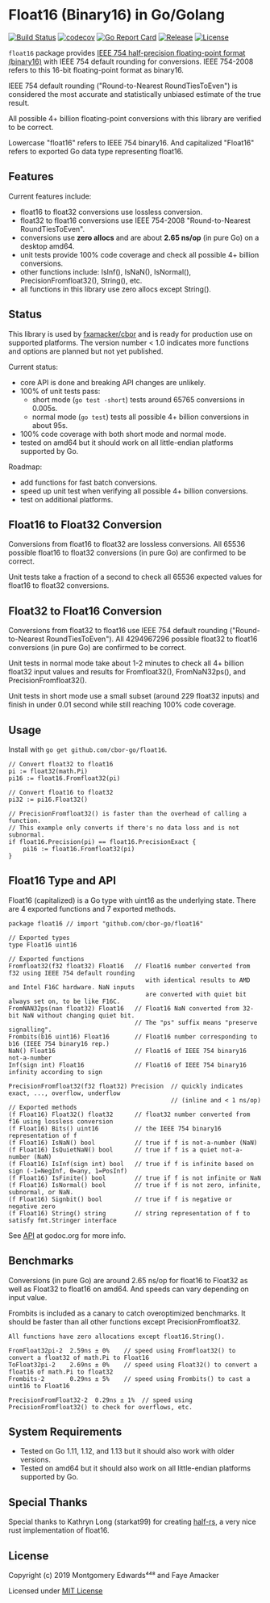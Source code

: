 # Float16 (Binary16) in Go/Golang
[![Build Status](https://travis-ci.org/cbor-go/float16.svg?branch=master)](https://travis-ci.org/cbor-go/float16)
[![codecov](https://codecov.io/gh/cbor-go/float16/branch/master/graph/badge.svg?v=4)](https://codecov.io/gh/cbor-go/float16)
[![Go Report Card](https://goreportcard.com/badge/github.com/cbor-go/float16)](https://goreportcard.com/report/github.com/cbor-go/float16)
[![Release](https://img.shields.io/github/release/cbor-go/float16.svg?style=flat-square)](https://github.com/cbor-go/float16/releases)
[![License](http://img.shields.io/badge/license-mit-blue.svg?style=flat-square)](https://raw.githubusercontent.com/cbor-go/float16/master/LICENSE)

`float16` package provides [IEEE 754 half-precision floating-point format (binary16)](https://en.wikipedia.org/wiki/Half-precision_floating-point_format) with IEEE 754 default rounding for conversions. IEEE 754-2008 refers to this 16-bit floating-point format as binary16.

IEEE 754 default rounding ("Round-to-Nearest RoundTiesToEven") is considered the most accurate and statistically unbiased estimate of the true result.

All possible 4+ billion floating-point conversions with this library are verified to be correct.

Lowercase "float16" refers to IEEE 754 binary16. And capitalized "Float16" refers to exported Go data type representing float16.

## Features
Current features include:

* float16 to float32 conversions use lossless conversion.
* float32 to float16 conversions use IEEE 754-2008 "Round-to-Nearest RoundTiesToEven".
* conversions use __zero allocs__ and are about __2.65 ns/op__ (in pure Go) on a desktop amd64.
* unit tests provide 100% code coverage and check all possible 4+ billion conversions.
* other functions include: IsInf(), IsNaN(), IsNormal(), PrecisionFromfloat32(), String(), etc.
* all functions in this library use zero allocs except String().

## Status
This library is used by [fxamacker/cbor](https://github.com/fxamacker/cbor) and is ready for production use on supported platforms. The version number < 1.0 indicates more functions and options are planned but not yet published.

Current status:

* core API is done and breaking API changes are unlikely.
* 100% of unit tests pass:
  * short mode (`go test -short`) tests around 65765 conversions in 0.005s.  
  * normal mode (`go test`) tests all possible 4+ billion conversions in about 95s.  
* 100% code coverage with both short mode and normal mode.  
* tested on amd64 but it should work on all little-endian platforms supported by Go.
 
Roadmap:

* add functions for fast batch conversions.
* speed up unit test when verifying all possible 4+ billion conversions.
* test on additional platforms.
 
## Float16 to Float32 Conversion
Conversions from float16 to float32 are lossless conversions.  All 65536 possible float16 to float32 conversions (in pure Go) are confirmed to be correct.  

Unit tests take a fraction of a second to check all 65536 expected values for float16 to float32 conversions.

## Float32 to Float16 Conversion
Conversions from float32 to float16 use IEEE 754 default rounding ("Round-to-Nearest RoundTiesToEven").  All 4294967296 possible float32 to float16 conversions (in pure Go) are confirmed to be correct.  

Unit tests in normal mode take about 1-2 minutes to check all 4+ billion float32 input values and results for Fromfloat32(), FromNaN32ps(), and PrecisionFromfloat32(). 

Unit tests in short mode use a small subset (around 229 float32 inputs) and finish in under 0.01 second while still reaching 100% code coverage.

## Usage
Install with `go get github.com/cbor-go/float16`.
```
// Convert float32 to float16
pi := float32(math.Pi)
pi16 := float16.Fromfloat32(pi)

// Convert float16 to float32
pi32 := pi16.Float32()

// PrecisionFromfloat32() is faster than the overhead of calling a function.
// This example only converts if there's no data loss and is not subnormal.
if float16.Precision(pi) == float16.PrecisionExact {
    pi16 := float16.Fromfloat32(pi)
}
```

## Float16 Type and API
Float16 (capitalized) is a Go type with uint16 as the underlying state.  There are 4 exported functions and 7 exported  methods.
```
package float16 // import "github.com/cbor-go/float16"

// Exported types
type Float16 uint16

// Exported functions
Fromfloat32(f32 float32) Float16   // Float16 number converted from f32 using IEEE 754 default rounding
                                      with identical results to AMD and Intel F16C hardware. NaN inputs 
                                      are converted with quiet bit always set on, to be like F16C.
FromNAN32ps(nan float32) Float16   // Float16 NaN converted from 32-bit NaN without changing quiet bit.
                                   // The "ps" suffix means "preserve signalling".
Frombits(b16 uint16) Float16       // Float16 number corresponding to b16 (IEEE 754 binary16 rep.)
NaN() Float16                      // Float16 of IEEE 754 binary16 not-a-number
Inf(sign int) Float16              // Float16 of IEEE 754 binary16 infinity according to sign

PrecisionFromfloat32(f32 float32) Precision  // quickly indicates exact, ..., overflow, underflow
                                             // (inline and < 1 ns/op)
// Exported methods
(f Float16) Float32() float32      // float32 number converted from f16 using lossless conversion
(f Float16) Bits() uint16          // the IEEE 754 binary16 representation of f
(f Float16) IsNaN() bool           // true if f is not-a-number (NaN)
(f Float16) IsQuietNaN() bool      // true if f is a quiet not-a-number (NaN)
(f Float16) IsInf(sign int) bool   // true if f is infinite based on sign (-1=NegInf, 0=any, 1=PosInf)
(f Float16) IsFinite() bool        // true if f is not infinite or NaN
(f Float16) IsNormal() bool        // true if f is not zero, infinite, subnormal, or NaN.
(f Float16) Signbit() bool         // true if f is negative or negative zero
(f Float16) String() string        // string representation of f to satisfy fmt.Stringer interface
```
See [API](https://godoc.org/github.com/cbor-go/float16) at godoc.org for more info.

## Benchmarks
Conversions (in pure Go) are around 2.65 ns/op for float16 to Float32 as well as Float32 to float16 on amd64. And speeds can vary depending on input value.

Frombits is included as a canary to catch overoptimized benchmarks. It should be faster than all other functions except PrecisionFromfloat32.
```
All functions have zero allocations except float16.String().

FromFloat32pi-2  2.59ns ± 0%    // speed using Fromfloat32() to convert a float32 of math.Pi to Float16
ToFloat32pi-2    2.69ns ± 0%    // speed using Float32() to convert a float16 of math.Pi to float32
Frombits-2       0.29ns ± 5%    // speed using Frombits() to cast a uint16 to Float16

PrecisionFromFloat32-2  0.29ns ± 1%  // speed using PrecisionFromfloat32() to check for overflows, etc.
```

## System Requirements
* Tested on Go 1.11, 1.12, and 1.13 but it should also work with older versions.
* Tested on amd64 but it should also work on all little-endian platforms supported by Go.

## Special Thanks
Special thanks to Kathryn Long (starkat99) for creating [half-rs](https://github.com/starkat99/half-rs), a very nice rust implementation of float16.

## License
Copyright (c) 2019 Montgomery Edwards⁴⁴⁸ and Faye Amacker

Licensed under [MIT License](LICENSE)

